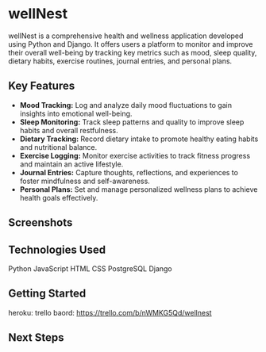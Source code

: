 # wellNest

wellNest is a comprehensive health and wellness application developed using Python and Django. It offers users a platform to monitor and improve their overall well-being by tracking key metrics such as mood, sleep quality, dietary habits, exercise routines, journal entries, and personal plans.


## Key Features

- **Mood Tracking:** Log and analyze daily mood fluctuations to gain insights into emotional well-being.
- **Sleep Monitoring:** Track sleep patterns and quality to improve sleep habits and overall restfulness.
- **Dietary Tracking:** Record dietary intake to promote healthy eating habits and nutritional balance.
- **Exercise Logging:** Monitor exercise activities to track fitness progress and maintain an active lifestyle.
- **Journal Entries:** Capture thoughts, reflections, and experiences to foster mindfulness and self-awareness.
- **Personal Plans:** Set and manage personalized wellness plans to achieve health goals effectively.


## Screenshots


## Technologies Used
Python
JavaScript
HTML
CSS
PostgreSQL
Django


## Getting Started
heroku: 
trello baord: https://trello.com/b/nWMKG5Qd/wellnest


## Next Steps

